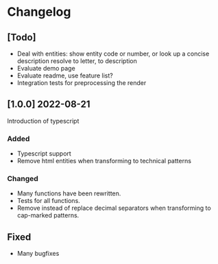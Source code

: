 # Changelog

## [Todo]

- Deal with entities:
  show entity code or number, or look up a concise description
  resolve to letter, to description
- Evaluate demo page
- Evaluate readme, use feature list?
- Integration tests for preprocessing the render


## [1.0.0] 2022-08-21

Introduction of typescript

### Added
- Typescript support
- Remove html entities when transforming to technical patterns

### Changed
- Many functions have been rewritten.
- Tests for all functions.
- Remove instead of replace decimal separators
  when transforming to cap-marked patterns.

## Fixed
- Many bugfixes
